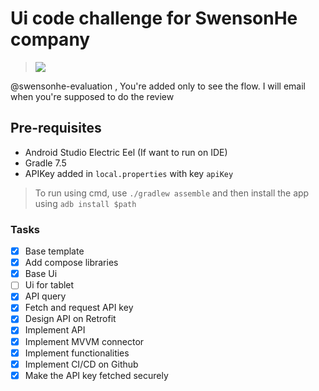 # Ui code challenge for SwensonHe company
> <img src="https://img.shields.io/badge/Status-Ready%20to%20be%20reviewed-green" />

@swensonhe-evaluation , You're added only to see the flow. I will email when you're supposed to do the review

## Pre-requisites
- Android Studio Electric Eel (If want to run on IDE)
- Gradle 7.5
- APIKey added in `local.properties` with key `apiKey`

> To run using cmd, use `./gradlew assemble` and then install the app using `adb install $path`

### Tasks
- [x] Base template
- [x] Add compose libraries
- [x] Base Ui
- [ ] Ui for tablet
- [x] API query
- [x] Fetch and request API key
- [x] Design API on Retrofit
- [x] Implement API
- [x] Implement MVVM connector
- [x] Implement functionalities
- [x] Implement CI/CD on Github
- [x] Make the API key fetched securely
